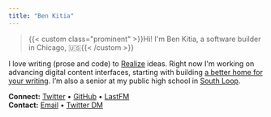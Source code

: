 ```yaml
---
title: "Ben Kitia"
---
```


> {{< custom class="prominent" >}}Hi! I'm Ben Kitia, a software builder in Chicago, 🇺🇸{{< /custom >}}

I love writing (prose and code) to [Realize](/Realize.pdf) ideas. Right now I'm working on advancing digital content interfaces, starting with building [a better home for your writing](https://pubnent.com). I’m also a senior at my public high school in [South Loop](https://www.flickr.com/search/?sort=interestingness-desc&safe_search=1&text=southloop&view_all=1).

**Connect:** [Twitter](https://twitter.com/benkitia) • [GitHub](https://github.com/benkitia) • [LastFM](https://www.last.fm/user/benkitia)  
**Contact:** [Email](https://www.kitia.net/email) • [Twitter DM](https://twitter.com/messages/compose?recipient_id=1188270454303277056)
